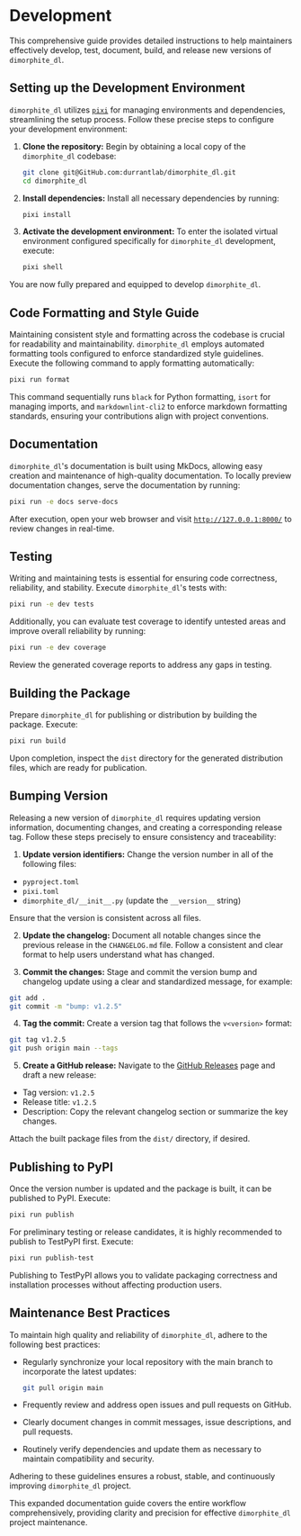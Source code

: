 # Development

This comprehensive guide provides detailed instructions to help maintainers effectively develop, test, document, build, and release new versions of `dimorphite_dl`.

## Setting up the Development Environment

`dimorphite_dl` utilizes [`pixi`](https://pixi.sh/latest/) for managing environments and dependencies, streamlining the setup process. Follow these precise steps to configure your development environment:

1.  **Clone the repository:**
    Begin by obtaining a local copy of the `dimorphite_dl` codebase:

    ```bash
    git clone git@GitHub.com:durrantlab/dimorphite_dl.git
    cd dimorphite_dl
    ```
2.  **Install dependencies:**
    Install all necessary dependencies by running:

    ```bash
    pixi install
    ```
3.  **Activate the development environment:**
    To enter the isolated virtual environment configured specifically for `dimorphite_dl` development, execute:

    ```bash
    pixi shell
    ```

You are now fully prepared and equipped to develop `dimorphite_dl`.

## Code Formatting and Style Guide

Maintaining consistent style and formatting across the codebase is crucial for readability and maintainability.
`dimorphite_dl` employs automated formatting tools configured to enforce standardized style guidelines.
Execute the following command to apply formatting automatically:

```bash
pixi run format
```

This command sequentially runs `black` for Python formatting, `isort` for managing imports, and `markdownlint-cli2` to enforce markdown formatting standards, ensuring your contributions align with project conventions.

## Documentation

`dimorphite_dl`'s documentation is built using MkDocs, allowing easy creation and maintenance of high-quality documentation.
To locally preview documentation changes, serve the documentation by running:

```bash
pixi run -e docs serve-docs
```

After execution, open your web browser and visit [`http://127.0.0.1:8000/`](http://127.0.0.1:8000/) to review changes in real-time.

## Testing

Writing and maintaining tests is essential for ensuring code correctness, reliability, and stability.
Execute `dimorphite_dl`'s tests with:

```bash
pixi run -e dev tests
```

Additionally, you can evaluate test coverage to identify untested areas and improve overall reliability by running:

```bash
pixi run -e dev coverage
```

Review the generated coverage reports to address any gaps in testing.

## Building the Package

Prepare `dimorphite_dl` for publishing or distribution by building the package.
Execute:

```bash
pixi run build
```

Upon completion, inspect the `dist` directory for the generated distribution files, which are ready for publication.

## Bumping Version

Releasing a new version of `dimorphite_dl` requires updating version information, documenting changes, and creating a corresponding release tag. Follow these steps precisely to ensure consistency and traceability:

1.  **Update version identifiers:**
   Change the version number in all of the following files:

   -   `pyproject.toml`
   -   `pixi.toml`
   -   `dimorphite_dl/__init__.py` (update the `__version__` string)

   Ensure that the version is consistent across all files.

2.  **Update the changelog:**
   Document all notable changes since the previous release in the `CHANGELOG.md` file. Follow a consistent and clear format to help users understand what has changed.

3.  **Commit the changes:**
   Stage and commit the version bump and changelog update using a clear and standardized message, for example:

   ```bash
   git add .
   git commit -m "bump: v1.2.5"
   ```

4.  **Tag the commit:**
   Create a version tag that follows the `v<version>` format:

   ```bash
   git tag v1.2.5
   git push origin main --tags
   ```

5.  **Create a GitHub release:**
   Navigate to the [GitHub Releases](https://github.com/durrantlab/dimorphite_dl/releases) page and draft a new release:

   -   Tag version: `v1.2.5`
   -   Release title: `v1.2.5`
   -   Description: Copy the relevant changelog section or summarize the key changes.

   Attach the built package files from the `dist/` directory, if desired.

## Publishing to PyPI

Once the version number is updated and the package is built, it can be published to PyPI.
Execute:

```bash
pixi run publish
```

For preliminary testing or release candidates, it is highly recommended to publish to TestPyPI first.
Execute:

```bash
pixi run publish-test
```

Publishing to TestPyPI allows you to validate packaging correctness and installation processes without affecting production users.

## Maintenance Best Practices

To maintain high quality and reliability of `dimorphite_dl`, adhere to the following best practices:

-   Regularly synchronize your local repository with the main branch to incorporate the latest updates:

    ```bash
    git pull origin main
    ```
-   Frequently review and address open issues and pull requests on GitHub.
-   Clearly document changes in commit messages, issue descriptions, and pull requests.
-   Routinely verify dependencies and update them as necessary to maintain compatibility and security.

Adhering to these guidelines ensures a robust, stable, and continuously improving `dimorphite_dl` project.

This expanded documentation guide covers the entire workflow comprehensively, providing clarity and precision for effective `dimorphite_dl` project maintenance.
